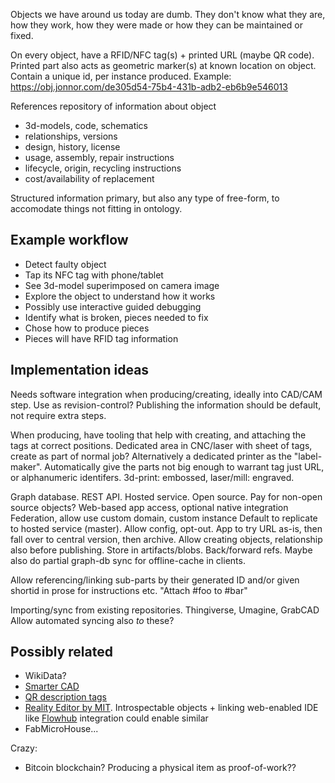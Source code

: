 
Objects we have around us today are dumb.
They don't know what they are, how they work, how they were made or how they can be maintained or fixed.

On every object, have a RFID/NFC tag(s) + printed URL (maybe QR code).
Printed part also acts as geometric marker(s) at known location on object.
Contain a unique id, per instance produced. Example:
https://obj.jonnor.com/de305d54-75b4-431b-adb2-eb6b9e546013

References repository of information about object

* 3d-models, code, schematics
* relationships, versions
* design, history, license
* usage, assembly, repair instructions
* lifecycle, origin, recycling instructions
* cost/availability of replacement

Structured information primary, but also any type of free-form,
to accomodate things not fitting in ontology.


Example workflow
-------------

* Detect faulty object
* Tap its NFC tag with phone/tablet
* See 3d-model superimposed on camera image
* Explore the object to understand how it works
* Possibly use interactive guided debugging
* Identify what is broken, pieces needed to fix
* Chose how to produce pieces
* Pieces will have RFID tag information

Implementation ideas
---------------------

Needs software integration when producing/creating, ideally into CAD/CAM step. Use as revision-control?
Publishing the information should be default, not require extra steps.

When producing, have tooling that help with creating,
and attaching the tags at correct positions.
Dedicated area in CNC/laser with sheet of tags, create as part of normal job?
Alternatively a dedicated printer as the "label-maker".
Automatically give the parts not big enough to warrant tag just URL, or alphanumeric identifers.
3d-print: embossed, laser/mill: engraved.

Graph database. REST API.
Hosted service. Open source. Pay for non-open source objects?
Web-based app access, optional native integration
Federation, allow use custom domain, custom instance
Default to replicate to hosted service (master). Allow config, opt-out.
App to try URL as-is, then fall over to central version, then archive.
Allow creating objects, relationship also before publishing.
Store in artifacts/blobs. Back/forward refs.
Maybe also do partial graph-db sync for offline-cache in clients.

Allow referencing/linking sub-parts by their generated ID and/or given shortid in
prose for instructions etc. "Attach #foo to #bar"

Importing/sync from existing repositories. Thingiverse, Umagine, GrabCAD
Allow automated syncing also *to* these?

Possibly related
----------------

* WikiData?
* [Smarter CAD](https://github.com/jonnor/projects/tree/master/smart-cad)
* [QR description tags](https://github.com/jonnor/projects/tree/master/displaycase#qr-description-tags)
* [Reality Editor by MIT](http://www.realityeditor.org/).
Introspectable objects + linking web-enabled IDE like [Flowhub](http://flowhub.io) integration could enable similar
* FabMicroHouse...

Crazy:

* Bitcoin blockchain? Producing a physical item as proof-of-work??


